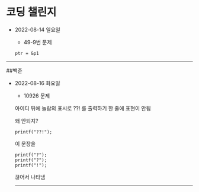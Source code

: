 # 코딩 챌린지 

* 2022-08-14 일요일
    + 49-9번 문제

    ```
    ptr = &p1
    ```
********

##백준

* 2022-08-16 화요일
    + 10926 문제

    아이디 뒤에 놀람의 표시로 ??! 를 출력하기
    한 줄에 표현이 안됨

    왜 안되지?

    ```
    printf("??!");
    ```
    이 문장을 
    ```
    printf("?");
    printf("?");
    printf("!");
    ```

    끊어서 나타냄
    ******************
